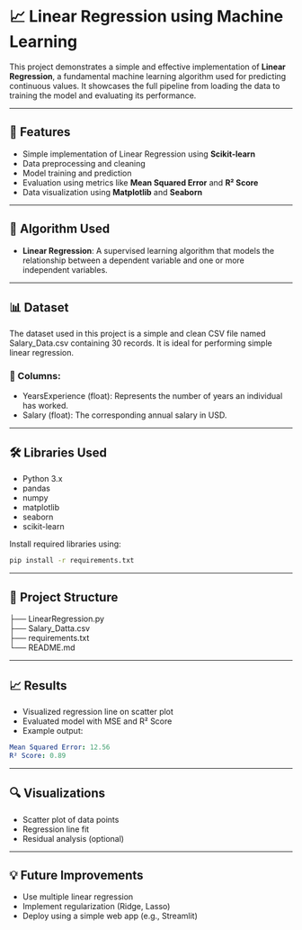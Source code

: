 # 📈 Linear Regression using Machine Learning

This project demonstrates a simple and effective implementation of **Linear Regression**, a fundamental machine learning algorithm used for predicting continuous values. It showcases the full pipeline from loading the data to training the model and evaluating its performance.

---

## 🚀 Features

- Simple implementation of Linear Regression using **Scikit-learn**
- Data preprocessing and cleaning
- Model training and prediction
- Evaluation using metrics like **Mean Squared Error** and **R² Score**
- Data visualization using **Matplotlib** and **Seaborn**

---

## 🧠 Algorithm Used

- **Linear Regression**: A supervised learning algorithm that models the relationship between a dependent variable and one or more independent variables.

---

## 📊 Dataset

The dataset used in this project is a simple and clean CSV file named Salary_Data.csv containing 30 records. It is ideal for performing simple linear regression.

### 🔶 Columns:
- YearsExperience (float): Represents the number of years an individual has worked.
- Salary (float): The corresponding annual salary in USD.

---

## 🛠️ Libraries Used

- Python 3.x
- pandas
- numpy
- matplotlib
- seaborn
- scikit-learn

Install required libraries using:

```bash
pip install -r requirements.txt
```
---

## 📂 Project Structure
├── LinearRegression.py     
├── Salary_Datta.csv                   
├── requirements.txt           
└── README.md                  

---

## 📈 Results
- Visualized regression line on scatter plot
- Evaluated model with MSE and R² Score
- Example output:
```yaml
Mean Squared Error: 12.56
R² Score: 0.89
```

---

## 🔍 Visualizations
- Scatter plot of data points
- Regression line fit
- Residual analysis (optional)

---

## 💡 Future Improvements
- Use multiple linear regression
- Implement regularization (Ridge, Lasso)
- Deploy using a simple web app (e.g., Streamlit)
